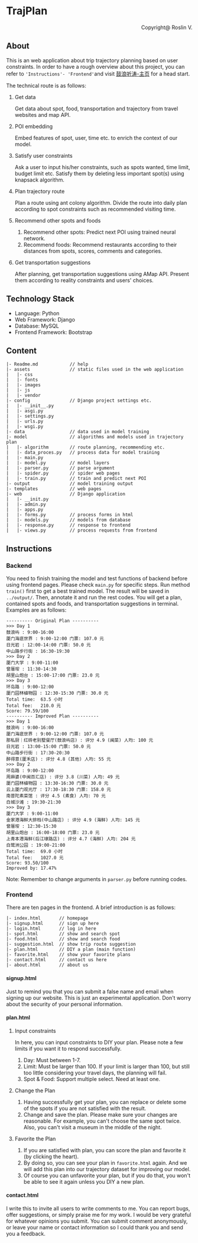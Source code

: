 # TrajPlan

<p align=right>Copyright@ Roslin V.</p>

## About

This is an web application about trip trajectory planning based on user constraints. In order to have a rough overview about this project, you can  refer to `'Instructions'- 'Frontend'`and visit [鼓浪听涛-主页](http://101.200.154.178/index/) for a head start.

The technical route is as follows:

1. Get data

   Get data about spot, food, transportation and trajectory from travel websites and map API.

2. POI embedding

   Embed features of spot, user, time etc. to enrich the context of our model.

3. Satisfy user constraints

   Ask a user to input his/her constraints, such as spots wanted, time limit, budget limit etc. Satisfy them by deleting less important spot(s) using knapsack algorithm.

4. Plan trajectory route

   Plan a route using ant colony algorithm. Divide the route into daily plan according to spot constraints such as recommended visiting time.

5. Recommend other spots and foods

   1. Recommend other spots: Predict next POI using trained neural network.
   2. Recommend foods: Recommend restaurants according to their distances from spots, scores, comments and categories.

6. Get transportation suggestions

   After planning, get transportation suggestions using AMap API. Present them according to reality constraints and users' choices.

## Technology Stack

- Language: Python
- Web Framework: Django 
- Database: MySQL
- Frontend Framework: Bootstrap

## Content

```
|- Readme.md			// help
|- assets				// static files used in the web application
|	|- css
|	|- fonts
|	|- images
|	|- js
|	|- vendor
|- config				// Django project settings etc.
|	|- __init__.py
|	|- asgi.py
|	|- settings.py
|	|- urls.py
|	|- wsgi.py
|- data					// data used in model training
|- model				// algorithms and models used in trajectory plan
|	|- algorithm		// route planning, recommending etc.
|	|- data_proces.py	// process data for model training
|	|- main.py
|	|- model.py			// model layers
|	|- parser.py		// parse argument
|	|- spider.py		// spider web pages
|	|- train.py			// train and predict next POI
|- output				// model training output
|- templates			// web pages
|- web					// Django application
|	|- __init.py
|	|- admin.py
|	|- apps.py
|	|- forms.py			// process forms in html
|	|- models.py		// models from database
|	|- response.py		// response to frontend
|	|- views.py			// process requests from frontend
```

## Instructions

### Backend

You need to finish training the model and test functions of backend before using frontend pages. Please check `main.py` for specific steps. Run method `train()` first to get a best trained model.  The result will be saved in `../output/`. Then, annotate it and run the rest codes. You will get a plan, contained spots and foods, and transportation suggestions in terminal. Examples are as follows:

```
---------- Original Plan ----------
>>> Day 1
鼓浪屿 : 9:00-16:00 
厦门海底世界 : 9:00-12:00 门票: 107.0 元
日光岩 : 12:00-14:00 门票: 50.0 元
中山路步行街 : 16:30-19:30 
>>> Day 2
厦门大学 : 9:00-11:00 
曾厝垵 : 11:30-14:30 
胡里山炮台 : 15:00-17:00 门票: 23.0 元
>>> Day 3
环岛路 : 9:00-12:00 
厦门园林植物园 : 12:30-15:30 门票: 30.0 元
Total time:	 63.5 小时
Total fee:	 210.0 元
Score: 79.59/100
---------- Improved Plan ----------
>>> Day 1
鼓浪屿 : 9:00-16:00 
厦门海底世界 : 9:00-12:00 门票: 107.0 元
那私厨｜红砖老别墅餐厅(鼓浪屿店) : 评分 4.9 (闽菜) 人均: 100 元
日光岩 : 13:00-15:00 门票: 50.0 元
中山路步行街 : 17:30-20:30 
醉得意(厦禾店) : 评分 4.8 (其他) 人均: 55 元
>>> Day 2
环岛路 : 9:00-12:00 
周麻婆(中闽百汇店) : 评分 3.8 (川菜) 人均: 49 元
厦门园林植物园 : 13:30-16:30 门票: 30.0 元
云上厦门观光厅 : 17:30-18:30 门票: 158.0 元
南普陀素菜馆 : 评分 4.5 (素食) 人均: 70 元
白城沙滩 : 19:30-21:30 
>>> Day 3
厦门大学 : 9:00-11:00 
金家港海鲜大排档(中山路店) : 评分 4.9 (海鲜) 人均: 145 元
曾厝垵 : 12:30-15:30 
胡里山炮台 : 16:00-18:00 门票: 23.0 元
上青本港海鲜(后江埭路店) : 评分 4.7 (海鲜) 人均: 204 元
白鹭洲公园 : 19:00-21:00 
Total time:	 69.0 小时
Total fee:	 1027.0 元
Score: 93.50/100
Improved by: 17.47%
```

Note: Remember to change arguments in `parser.py` before running codes.

### Frontend

There are ten pages in the frontend. A brief introduction is as follows:

```
|- index.html		// homepage
|- signup.html		// sign up here
|- login.html		// log in here
|- spot.html		// show and search spot
|- food.html		// show and search food
|- suggestion.html	// show trip route suggestion
|- plan.html		// DIY a plan (main function)
|- favorite.html	// show your favorite plans
|- contact.html		// contact us here
|- about.html		// about us
```

#### signup.html

Just to remind you that you can submit a false name and email when signing up our website. This is just an experimental application. Don't worry about the security of your personal information.

#### plan.html

1. Input constraints

   In here, you can input constraints to DIY your plan. Please note a few limits if you want it to respond successfully. 

   1. Day: Must between 1-7.
   2. Limit: Must be larger than 100. If your limit is larger than 100, but still too little considering your travel days, the planning will fail.
   3. Spot & Food: Support multiple select. Need at least one.

2. Change the Plan

   1. Having successfully get your plan, you can replace or delete some of the spots if you are not satisfied with the result. 
   2. Change and save the plan. Please make sure your changes are reasonable. For example, you can't choose the same spot twice. Also, you can't visit a museum in the middle of the night.

3. Favorite the Plan

   1. If you are satisfied with plan, you can score the plan and favorite it (by clicking the heart). 
   2. By doing so, you can see your plan in `favorite.html` again. And we will add this plan into our trajectory dataset for improving our model.
   3. Of course you can unfavorite your plan, but if you do that, you won't be able to see it again unless you DIY a new plan.

#### contact.html

I write this to invite all users to write comments to me. You can report bugs, offer suggestions, or simply praise me for my work. I would be very grateful for whatever opinions you submit. You can submit comment anonymously,  or leave your name or contact information so I could thank you and send you a feedback. 
